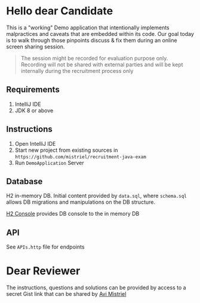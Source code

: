 # Hello dear Candidate
This is a "working" Demo application that intentionally implements malpractices and caveats that are embedded within its code.
Our goal today is to walk through those pinpoints discuss & fix them during an online screen sharing session.

> The session might be recorded for evaluation purpose only.
> Recording will not be shared with external parties and will be kept internally during the recruitment process only

## Requirements

1. IntelliJ IDE
2. JDK 8 or above

## Instructions
1. Open IntelliJ IDE
2. Start new project from existing sources in `https://github.com/mistriel/recruitment-java-exam`
3. Run `DemoApplication` Server

## Database
H2 in-memory DB. Initial content provided by `data.sql`, where `schema.sql` allows DB migrations and manipulations on the DB structure.

[H2 Console](http://localhost:8080/h2-console) provides DB console to the in memory DB

## API
See `APIs.http` file for endpoints

# Dear Reviewer
The instructions, questions and solutions can be provided by access to a secret Gist link 
that can be shared by [Avi Mistriel](https://gist.github.com/mistriel) 
